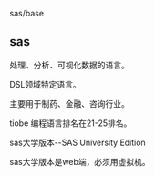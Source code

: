 sas/base

## sas

处理、分析、可视化数据的语言。

DSL领域特定语言。

主要用于制药、金融、咨询行业。



tiobe 编程语言排名在21-25排名。

sas大学版本--SAS University Edition

sas大学版本是web端，必须用虚拟机。

